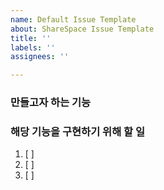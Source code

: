 ```yaml
---
name: Default Issue Template
about: ShareSpace Issue Template
title: ''
labels: ''
assignees: ''

---
```


### 만들고자 하는 기능

 ### 해당 기능을 구현하기 위해 할 일

 1. [ ] 
 2. [ ] 
 3. [ ]
